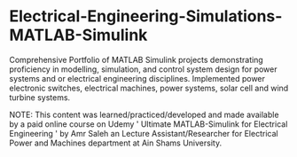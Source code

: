 # Electrical-Engineering-Simulations-MATLAB-Simulink
Comprehensive Portfolio of MATLAB Simulink projects demonstrating proficiency in modelling, simulation, and control system design for power systems and or electrical engineering disciplines. Implemented power electronic switches, electrical machines, power systems, solar cell and wind turbine systems.

NOTE: This content was learned/practiced/developed and made available by a paid online course on Udemy ' Ultimate MATLAB-Simulink for Electrical Engineering ' by Amr Saleh an Lecture Assistant/Researcher for Electrical Power and Machines department at Ain Shams University.
